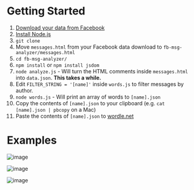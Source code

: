 # Getting Started

1. [Download your data from Facebook](https://www.facebook.com/help/212802592074644/)
2. [Install Node.js](http://nodejs.org/)
3. `git clone`
4. Move `messages.html` from your Facebook data download to `fb-msg-analyzer/messages.html`
5. `cd fb-msg-analyzer/`
6. `npm install` or `npm install jsdom`
7. `node analyze.js` - Will turn the HTML comments inside `messages.html` into `data.json`. **This takes a while.**
8. Edit `FILTER_STRING = '[name]'` inside `words.js` to filter messages by author.
9. `node words.js` - Will print an array of words to `[name].json`
10. Copy the contents of `[name].json` to your clipboard (e.g. `cat [name].json | pbcopy` on a Mac)
11. Paste the contents of `[name].json` to [wordle.net](http://www.wordle.net/create)

# Examples

![image](https://s3.amazonaws.com/f.cl.ly/items/17433t1x1b1K1h0r2W3k/Screen%20Shot%202013-04-08%20at%2010.04.26%20PM.png)

![image](https://s3.amazonaws.com/f.cl.ly/items/0K1Q2y2J2X3l1C0t221k/Screen%20Shot%202013-04-08%20at%2010.04.36%20PM.png)

![image](https://s3.amazonaws.com/f.cl.ly/items/241L2K1G0T1u00431i2h/Screen%20Shot%202013-04-08%20at%2010.04.44%20PM.png)